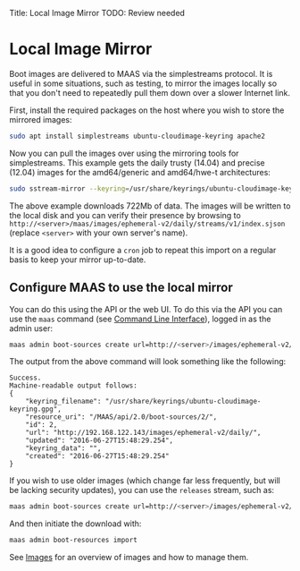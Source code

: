 Title: Local Image Mirror
TODO: Review needed

# Local Image Mirror

Boot images are delivered to MAAS via the simplestreams protocol. It is useful
in some situations, such as testing, to mirror the images locally so that you
don't need to repeatedly pull them down over a slower Internet link.

First, install the required packages on the host where you wish to store the
mirrored images:

```bash
sudo apt install simplestreams ubuntu-cloudimage-keyring apache2
```

Now you can pull the images over using the mirroring tools for simplestreams.
This example gets the daily trusty (14.04) and precise (12.04) images for the
amd64/generic and amd64/hwe-t architectures:

```bash
sudo sstream-mirror --keyring=/usr/share/keyrings/ubuntu-cloudimage-keyring.gpg https://images.maas.io/ephemeral-v2/daily/ /var/www/html/maas/images/ephemeral-v2/daily 'arch=amd64' 'subarch~(generic|hwe-t)' 'release~(trusty|precise)' --max=1
```

The above example downloads 722Mb of data. The images will be written to the
local disk and you can verify their presence by browsing to
`http://<server>/maas/images/ephemeral-v2/daily/streams/v1/index.sjson`
(replace `<server>` with your own server's name).

It is a good idea to configure a `cron` job to repeat this import on a regular
basis to keep your mirror up-to-date.

## Configure MAAS to use the local mirror

You can do this using the API or the web UI. To do this via the API you can
use the `maas` command (see [Command Line Interface](manage-cli.html)), logged in as the admin user:

```bash
maas admin boot-sources create url=http://<server>/images/ephemeral-v2/daily/ keyring_filename=/usr/share/keyrings/ubuntu-cloudimage-keyring.gpg
```

The output from the above command will look something like the following:

```nohighlight
Success.
Machine-readable output follows:
{
    "keyring_filename": "/usr/share/keyrings/ubuntu-cloudimage-keyring.gpg",
    "resource_uri": "/MAAS/api/2.0/boot-sources/2/",
    "id": 2,
    "url": "http://192.168.122.143/images/ephemeral-v2/daily/",
    "updated": "2016-06-27T15:48:29.254",
    "keyring_data": "",
    "created": "2016-06-27T15:48:29.254"
}
```

If you wish to use older images (which change far less frequently, but will be
lacking security updates), you can use the `releases` stream, such as:

```bash
maas admin boot-sources create url=http://<server>/images/ephemeral-v2/releases/ keyring_filename=/usr/share/keyrings/ubuntu-cloudimage-keyring.gpg
```

And then initiate the download with:

```bash
maas admin boot-resources import
```

See [Images](./installconfig-images.html) for an overview of images and how to
manage them.

